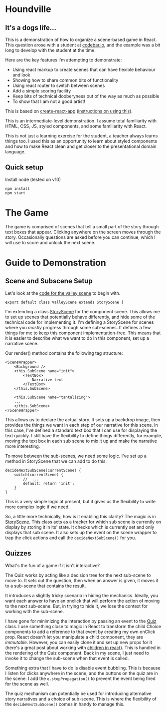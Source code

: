 # Houndville

## It's a dogs life...

This is a demonstration of how to organize a scene-based game in React. This question arose with a student at [codebar.io](https://codebar.io/), and the example was a bit long to develop with the student at the time.

Here are the key features I'm attempting to demonstrate:
- Using react markup to create scenes that can have flexible behaviour and look
- Showing how to share common bits of functionality
- Using react router to switch between scenes
- Add a simple scoring facility
- Keep bits of technical dooberyness out of the way as much as possible
- To show that I am not a good artist!

This is based on [create-react-app](https://github.com/facebook/create-react-app) ([instructions on using this](https://github.com/facebook/create-react-app/blob/master/packages/react-scripts/template/README.md)).

This is an intermediate-level demonstration. I assume total familiarity with HTML, CSS, JS, styled components, and some familiarity with React.

This is not just a learning exercise for the student, a teacher always learns things too. I used this as an opportunity to learn about styled components and how to make React clean and get closer to the presentational domain language.

## Quick setup

Install node (tested on v10)
```
npm install
npm start
```

# The Game

The game is comprised of scenes that tell a small part of the story through text boxes that appear. Clicking anywhere on the screen moves through the story. Occasionally questions are asked before you can continue, which I will use to score and unlock the next scene.

# Guide to Demonstration

## Scene and Subscene Setup

Let's look at the [code for the valley scene](https://github.com/kodikos/houndville/blob/master/src/ValleyScene/index.js) to begin with.
```
export default class ValleyScene extends StoryScene {
```
I'm extending a class [StoryScene](https://github.com/kodikos/houndville/blob/master/src/shared/StoryScene.js) for the component scene. This allows me to set up scenes that potentially behave differently, and hide some of the technical code for implementing it. I'm defining a StoryScene for scenes where you *mostly* progress through some sub-scenes. It defines a few things for me to keep this component implementation-free. This means that it is easier to describe what we want to do in this component, set up a narrative scene.

Our render() method contains the following tag structure:
```
<SceneWrapper>
    <Background />
    <this.SubScene name="init">
        <TextBox>
            Narrative text
        </TextBox>
    </this.SubScene>

    <this.SubScene name="tantalizing">
    ...
    </this.SubScene>
</SceneWrapper>
```
This allows us to declare the actual story. It sets up a backdrop image, then provides the things we want in each step of our narrative for this scene. In this case, I've defined a standard text box that I can use for displaying the text quickly. I still have the flexibility to define things differently, for example, moving the text box in each sub scene to mix it up and make the narrative more interesting.

To move between the sub-scenes, we need some logic. I've set up a method in StoryScene that we can add to do this:
```
decideNextSubScene(currentScene) {
    switch(currentScene) {
        //  ...
        default: return 'init';
    }
}
```
This is a very simple logic at present, but it gives us the flexibility to write more complex logic if we need.

So, a little more technically, how is it enabling this clarity? The magic is in [StoryScene](https://github.com/kodikos/houndville/blob/master/src/shared/StoryScene.js). This class acts as a tracker for which sub scene is currently on display by storing it in its' state. It checks which is currently set and only displays that sub scene. It also sets up the event on the scene wrapper to trap the click actions and call the `decideNextSubScene()` for you. 

## Quizzes

What's the fun of a game if it isn't interactive? 

The Quiz works by acting like a decision tree for the next sub-scene to move to. It sets out the question, then when an answer is given, it moves it to a sub-scene that contains the result.

It introduces a slightly tricky scenario in hiding the mechanics. Ideally, you want each answer to have an onclick that will perform the action of moving to the next sub-scene. But, in trying to hide it, we lose the context for working with the sub-scene.

I have gone for minimizing the interaction by passing an event to the [Quiz](https://github.com/kodikos/houndville/blob/master/src/shared/Quiz.js) class. I use something close to magic in React to transform the child Choice components to add a reference to that event by creating my own onClick prop. React doesn't let you manipulate a child component, they are _immutable_. However, you can easily clone it and set up new props for it (here's a great post about working with [children in react](https://frontarm.com/james-k-nelson/passing-data-props-children/)). This is handled in the rendering of the Quiz component. Back in my scene, I just need to invoke it to change the sub-scene when that event is called.

Something extra that I have to do is disable event bubbling. This is because I listen for clicks anywhere in the scene, and the buttons on the quiz are in the scene. I add the `e.stopPropagation()` to prevent the event being fired for the scene as well.

The quiz mechanism can potentially be used for introducing alternative story narratives and a choice of sub-scene. This is where the flexibility of the `decideNextSubScene()` comes in handy to manage this.
